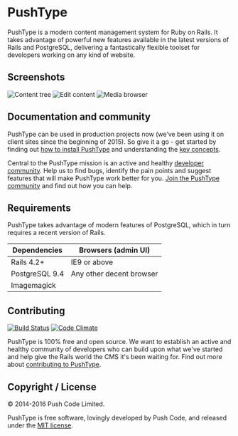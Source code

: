 # PushType

PushType is a modern content management system for Ruby on Rails. It takes advantage of powerful new features available in the latest versions of Rails and PostgreSQL, delivering a fantastically flexible toolset for developers working on any kind of website.

## Screenshots

![Content tree](https://pushtype-disc.s3-eu-west-1.amazonaws.com/original/1X/1f8a18d8d2fe97653b63594e065a8cfb72a4368d.png)
![Edit content](https://pushtype-disc.s3-eu-west-1.amazonaws.com/original/1X/d9ab21acc86a5c64ba3a3c8df391338e21e589f6.png)
![Media browser](https://pushtype-disc.s3-eu-west-1.amazonaws.com/original/1X/7f9aaa0949ad873943c5a47f396b1319bd57c98d.png)

## Documentation and community

PushType can be used in production projects now (we’ve been using it on client sites since the beginning of 2015). So give it a go - get started by finding out [how to install PushType](http://www.pushtype.org/docs/installation) and understanding the [key concepts](http://www.pushtype.org/docs/key-concepts).

Central to the PushType mission is an active and healthy [developer community](https://discuss.pushtype.org/). Help us to find bugs, identify the pain points and suggest features that will make PushType work better for you. [Join the PushType community](https://discuss.pushtype.org/t/welcome-to-the-pushtype-community/8) and find out how you can help.

## Requirements

PushType takes advantage of modern features of PostgreSQL, which in turn requires a recent version of Rails.

| Dependencies    | Browsers (admin UI)       |
| --------------- | ------------------------- |
| Rails 4.2+      | IE9 or above              | 
| PostgreSQL 9.4  | Any other decent browser  |
| Imagemagick     |                           |

## Contributing

[![Build Status](https://travis-ci.org/pushtype/push_type.png?branch=master)](https://travis-ci.org/pushtype/push_type)
[![Code Climate](https://codeclimate.com/github/pushtype/push_type.png)](https://codeclimate.com/github/pushtype/push_type)

PushType is 100% free and open source. We want to establish an active and healthy community of developers who can build upon what we've started and help give the Rails world the CMS it's been waiting for. Find out more about [contributing to PushType](https://discuss.pushtype.org/t/pushtype-development-contribution-guidelines/30).

## Copyright / License

&copy; 2014-2016 Push Code Limited.

PushType is free software, lovingly developed by Push Code, and released under the [MIT license](http://opensource.org/licenses/MIT).
